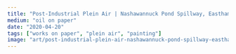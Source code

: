 ```yaml
---
title: "Post-Industrial Plein Air | Nashawannuck Pond Spillway, Easthampton Mass"
medium: "oil on paper"
date: "2020-04-20"
tags: ["works on paper", "plein air", "painting"]
image: "art/post-industrial-plein-air-nashawannuck-pond-spillway-easthampton-mass.jpg"
---
```

